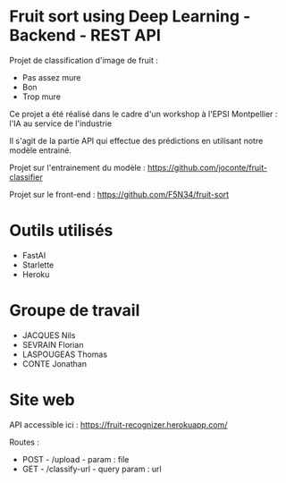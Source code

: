 # Fruit sort using Deep Learning - Backend - REST API

Projet de classification d'image de fruit : 
- Pas assez mure
- Bon
- Trop mure

Ce projet a été réalisé dans le cadre d'un workshop à l'EPSI Montpellier : l'IA au service de l'industrie

Il s'agit de la partie API qui effectue des prédictions en utilisant notre modèle entrainé.

Projet sur l'entrainement du modèle : https://github.com/joconte/fruit-classifier

Projet sur le front-end : https://github.com/F5N34/fruit-sort

# Outils utilisés
- FastAI
- Starlette
- Heroku

# Groupe de travail
- JACQUES Nils
- SEVRAIN Florian
- LASPOUGEAS Thomas
- CONTE Jonathan

# Site web
API accessible ici : https://fruit-recognizer.herokuapp.com/

Routes : 
- POST - /upload - param : file
- GET - /classify-url - query param : url
